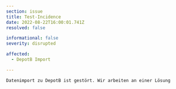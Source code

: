 ```yaml
---
section: issue
title: Test-Incidence
date: 2022-08-22T16:00:01.741Z
resolved: false

informational: false
severity: disrupted

affected:
  - DepotB Import

---
```


    Datenimport zu DepotB ist gestört. Wir arbeiten an einer Lösung
